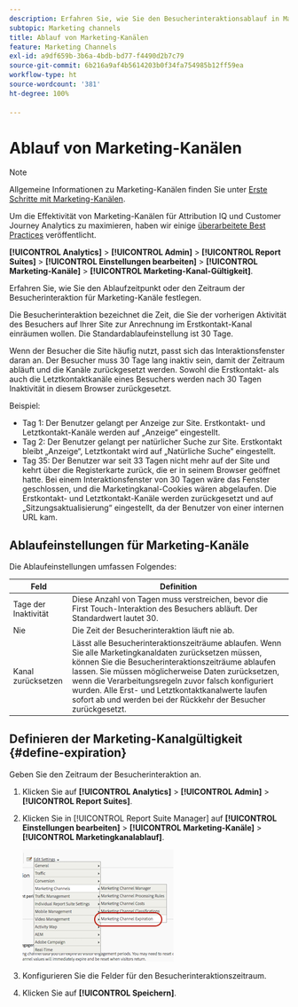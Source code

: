 ```yaml
---
description: Erfahren Sie, wie Sie den Besucherinteraktionsablauf in Marketing-Kanälen festlegen.
subtopic: Marketing channels
title: Ablauf von Marketing-Kanälen
feature: Marketing Channels
exl-id: a9df659b-3b6a-4bdb-bd77-f4490d2b7c79
source-git-commit: 6b216a9af4b5614203b0f34fa754985b12ff59ea
workflow-type: ht
source-wordcount: '381'
ht-degree: 100%

---
```


# Ablauf von Marketing-Kanälen

>[!NOTE]
>
> Allgemeine Informationen zu Marketing-Kanälen finden Sie unter [Erste Schritte mit Marketing-Kanälen](/help/components/c-marketing-channels/c-getting-started-mchannel.md).
>
> Um die Effektivität von Marketing-Kanälen für Attribution IQ und Customer Journey Analytics zu maximieren, haben wir einige [überarbeitete Best Practices](/help/components/c-marketing-channels/mchannel-best-practices.md) veröffentlicht.

**[!UICONTROL Analytics]** > **[!UICONTROL Admin]** > **[!UICONTROL Report Suites]** > **[!UICONTROL Einstellungen bearbeiten]** > **[!UICONTROL Marketing-Kanäle]** > **[!UICONTROL Marketing-Kanal-Gültigkeit]**.

Erfahren Sie, wie Sie den Ablaufzeitpunkt oder den Zeitraum der Besucherinteraktion für Marketing-Kanäle festlegen.

Die Besucherinteraktion bezeichnet die Zeit, die Sie der vorherigen Aktivität des Besuchers auf Ihrer Site zur Anrechnung im Erstkontakt-Kanal einräumen wollen. Die Standardablaufeinstellung ist 30 Tage.

Wenn der Besucher die Site häufig nutzt, passt sich das Interaktionsfenster daran an. Der Besucher muss 30 Tage lang inaktiv sein, damit der Zeitraum abläuft und die Kanäle zurückgesetzt werden. Sowohl die Erstkontakt- als auch die Letztkontaktkanäle eines Besuchers werden nach 30 Tagen Inaktivität in diesem Browser zurückgesetzt.

Beispiel:

* Tag 1: Der Benutzer gelangt per Anzeige zur Site. Erstkontakt- und Letztkontakt-Kanäle werden auf „Anzeige“ eingestellt.
* Tag 2: Der Benutzer gelangt per natürlicher Suche zur Site. Erstkontakt bleibt „Anzeige“, Letztkontakt wird auf „Natürliche Suche“ eingestellt.
* Tag 35: Der Benutzer war seit 33 Tagen nicht mehr auf der Site und kehrt über die Registerkarte zurück, die er in seinem Browser geöffnet hatte. Bei einem Interaktionsfenster von 30 Tagen wäre das Fenster geschlossen, und die Marketingkanal-Cookies wären abgelaufen. Die Erstkontakt- und Letztkontakt-Kanäle werden zurückgesetzt und auf „Sitzungsaktualisierung“ eingestellt, da der Benutzer von einer internen URL kam.

## Ablaufeinstellungen für Marketing-Kanäle

Die Ablaufeinstellungen umfassen Folgendes:

| Feld | Definition |
|--- |--- |
| Tage der Inaktivität | Diese Anzahl von Tagen muss verstreichen, bevor die First Touch-Interaktion des Besuchers abläuft. Der Standardwert lautet 30. |
| Nie | Die Zeit der Besucherinteraktion läuft nie ab. |
| Kanal zurücksetzen | Lässt alle Besucherinteraktionszeiträume ablaufen.  Wenn Sie alle Marketingkanaldaten zurücksetzen müssen, können Sie die Besucherinteraktionszeiträume ablaufen lassen. Sie müssen möglicherweise Daten zurücksetzen, wenn die Verarbeitungsregeln zuvor falsch konfiguriert wurden. Alle Erst- und Letztkontaktkanalwerte laufen sofort ab und werden bei der Rückkehr der Besucher zurückgesetzt. |

## Definieren der Marketing-Kanalgültigkeit {#define-expiration}

Geben Sie den Zeitraum der Besucherinteraktion an.

1. Klicken Sie auf **[!UICONTROL Analytics]** > **[!UICONTROL Admin]** > **[!UICONTROL Report Suites]**.
2. Klicken Sie in [!UICONTROL Report Suite Manager] auf **[!UICONTROL Einstellungen bearbeiten]** > **[!UICONTROL Marketing-Kanäle]** > **[!UICONTROL Marketingkanalablauf]**.

   ![](assets/mchannel_expiration.png)

3. Konfigurieren Sie die Felder für den Besucherinteraktionszeitraum.
4. Klicken Sie auf **[!UICONTROL Speichern]**.
